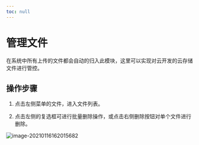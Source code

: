 ```yaml
---
toc: null
---
```


# 管理文件

在系统中所有上传的文件都会自动的归入此模块，这里可以实现对云开发的云存储文件进行管控。


## 操作步骤

1. 点击左侧菜单的文件，进入文件列表。

2. 点击左侧的复选框可进行批量删除操作，或点击右侧删除按钮对单个文件进行删除。

![image-20210116162015682](https://md-1256312109.cos.ap-beijing.myqcloud.com/uPic/image-20210116162015682.png)